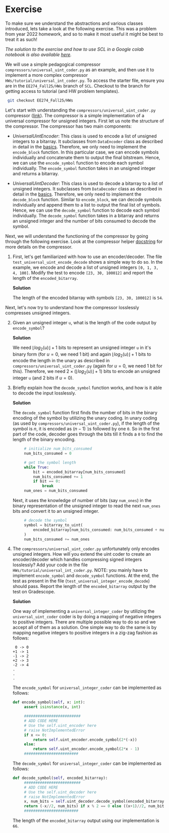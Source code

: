 # Exercise

To make sure we understand the abstractions and various classes introduced, lets take a look at the following exercise. This was a problem from year 2022 homework, and so to make it most useful it might be best to treat it as such! 

*The solution to the exercise and how to use SCL in a Google colab notebook is also available [here](https://colab.research.google.com/drive/1zf5Kk6rhf0mhfYjIQx8inx1TpwVpYLTg?usp=sharing).*

We will use a simple pedagogical compressor `compressors/universal_uint_coder.py` as an example, and then use it to implement a more complex compressor `HWs/tutorial/universal_int_coder.py`. To access the starter file, ensure you are in the `EE274_Fall25/HWs` branch of `SCL`. Checkout to the branch for getting access to tutorial (and HW problem templates).
    
```sh
 git checkout EE274_Fall25/HWs
 ```

Let's start with understanding the `compressors/universal_uint_coder.py` compressor ([link](https://github.com/kedartatwawadi/stanford_compression_library/blob/main/scl/compressors/universal_uint_coder.py)). The compressor is a simple implementation of a universal compressor for unsigned integers. First let us note the structure of the compressor. The compressor has two main components:

- *UniversalUintEncoder*: This class is used to encode a list of unsigned integers to a bitarray. It subclasses from `DataEncoder` class as described in detail in the [basics](./basics.md). Therefore, we only need to implement the `encode_block` function. In this particular case, we can encode symbols individually and concatenate them to output the final bitstream. Hence, we can use the `encode_symbol` function to encode each symbol individually. The `encode_symbol` function takes in an unsigned integer and returns a bitarray. 

- *UniversalUintDecoder*: This class is used to decode a bitarray to a list of unsigned integers. It subclasses from `DataDecoder` class as described in detail in the [basics](./basics.md). Therefore, we only need to implement the `decode_block` function. Similar to `encode_block`, we can decode symbols individually and append them to a list to output the final list of symbols. Hence, we can use the `decode_symbol` function to decode each symbol individually. The `decode_symbol` function takes in a bitarray and returns an unsigned integer and the number of bits consumed to decode the symbol.

Next, we will understand the functioning of the compressor by going through the following exercise. Look at the compressor helper [docstring](https://github.com/kedartatwawadi/stanford_compression_library/blob/d221a3208d46e6faab21d05e9b21e87dc088d9ae/scl/compressors/universal_uint_coder.py#L1C7-L1C7) for more details on the compressor. 

1. First, let's get familiarized with how to use an encoder/decoder. The file `test_universal_uint_encode_decode` shows a simple way to do so. In the example, we encode and decode a list of unsigned integers `[0, 1, 3, 4, 100]`. Modify the test to encode `[23, 30, 100012]` and report the length of the `encoded_bitarray`.

    **Solution**

    The length of the encoded bitarray with symbols `[23, 30, 100012]` is `54`.

Next, let's now try to understand how the compressor losslessly compresses unsigned integers.

2. Given an unsigned integer `u`, what is the length of the code output by `encode_symbol`? 

   **Solution**

   We need $\lfloor log_2(u) \rfloor + 1$ bits to represent an unsigned integer `u` in it's binary form (for $u = 0$, we need 1 bit) and again $\lfloor log_2(u) \rfloor + 1$ bits to encode the length in the unary as described in `compressors/universal_uint_coder.py` (again for $u = 0$, we need 1 bit for this). Therefore, we need $2\times(\lfloor log_2(u) \rfloor + 1)$ bits to encode an unsigned integer `u` (and 2 bits if $u = 0$).

3. Briefly explain how the `decode_symbol` function works, and how is it able to decode the input losslessly. 
   
   **Solution**

   The `decode_symbol` function first finds the number of bits in the binary encoding of the symbol by utilizing the unary coding. In unary coding (as used by `compressors/universal_uint_coder.py`), if the length of the symbol is $n$, it is encoded as $(n-1)$ `1`s followed by one `0`. So in the first part of the code, decoder goes through the bits till it finds a `0` to find the length of the binary encoding.

   ```python
        # initialize num_bits_consumed
        num_bits_consumed = 0

        # get the symbol length
        while True:
            bit = encoded_bitarray[num_bits_consumed]
            num_bits_consumed += 1
            if bit == 0:
                break
        num_ones = num_bits_consumed
   ```
   Next, it uses the knowledge of number of bits (say `num_ones`) in the binary representation of the unsigned integer to read the next `num_ones` bits and convert it to an unsigned integer. 

   ```python
        # decode the symbol
        symbol = bitarray_to_uint(
            encoded_bitarray[num_bits_consumed: num_bits_consumed + num_ones]
        )
        num_bits_consumed += num_ones
   ```

4. The `compressors/universal_uint_coder.py` unfortunately only encodes unsigned integers. How will you extend the uint coder to create an encoder/decoder which handles compressing signed integers losslessly? Add your code in the file `HWs/tutorial/universal_int_coder.py`. NOTE: you mainly have to implement `encode_symbol` and `decode_symbol` functions. At the end, the test as present in the file (`test_universal_integer_encode_decode`) should pass. Report the length of the `encoded_bitarray` output by the test on Gradescope.

    **Solution**

   One way of implementing a `universal_integer_coder` by utilizing the `universal_uint_coder` coder is by doing a mapping of negative integers to positive integers. There are multiple possible way to do so and we accept all of them as a solution. One simple way to do the same is by mapping negative integers to positive integers in a zig-zag fashion as follows:

   ```
    0 -> 0
   +1 -> 1
   -1 -> 2
   +2 -> 3
   -2 -> 4
   .
   .
   .
   ``` 
   The `encode_symbol` for `universal_integer_coder` can be implemented as follows:

   ```python
   def encode_symbol(self, x: int):
        assert isinstance(x, int)

        #########################
        # ADD CODE HERE
        # Use the self.uint_encoder here
        # raise NotImplementedError
        if x <= 0:
            return self.uint_encoder.encode_symbol(2*(-x))
        else:
            return self.uint_encoder.encode_symbol(2*x - 1)
        ########################
    ```

   The `decode_symbol` for `universal_integer_coder` can be implemented as follows:
   ```python
   def decode_symbol(self, encoded_bitarray):
        #########################
        # ADD CODE HERE
        # Use the self.uint_decoder here
        # raise NotImplementedError
        x, num_bits = self.uint_decoder.decode_symbol(encoded_bitarray)
        return (-x//2, num_bits) if x % 2 == 0 else ((x+1)//2, num_bits)
        ########################
   ```
   
    The length of the `encoded_bitarray` output using our implementation is `66`.